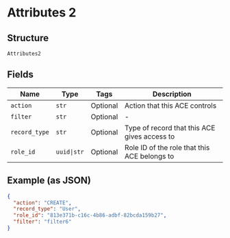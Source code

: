 
# Attributes 2

## Structure

`Attributes2`

## Fields

| Name | Type | Tags | Description |
|  --- | --- | --- | --- |
| `action` | `str` | Optional | Action that this ACE controls |
| `filter` | `str` | Optional | - |
| `record_type` | `str` | Optional | Type of record that this ACE gives access to |
| `role_id` | `uuid\|str` | Optional | Role ID of the role that this ACE belongs to |

## Example (as JSON)

```json
{
  "action": "CREATE",
  "record_type": "User",
  "role_id": "813e371b-c16c-4b86-adbf-82bcda159b27",
  "filter": "filter6"
}
```

